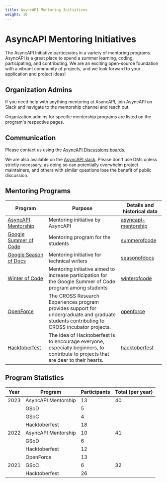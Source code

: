```yaml
---
title: AsyncAPI Mentoring Initiatives
weight: 10
---
```


# AsyncAPI Mentoring Initiatives

The AsyncAPI Initiative participates in a variety of mentoring programs. AsyncAPI is a great place to spend a summer learning, coding, participating, and contributing. We are an exciting open-source foundation with a vibrant community of projects, and we look forward to your application and project ideas!

## Organization Admins
If you need help with anything mentoring at AsyncAPI, join AsyncAPI on Slack and navigate to the mentorship channel and reach out.

Organization admins for specific mentorship programs are listed on the program's respective pages.

## Communication

Please contact us using the [AsyncAPI Discussions boards](https://github.com/cncf/mentoring/discussions).

We are also available on the [AsyncAPI slack](https://asyncapi.com/slack-invite). Please don't use DMs unless strictly necessary, as doing so can potentially overwhelm project maintainers, and others with similar questions lose the benefit of public discussion.

## Mentoring Programs

| Program | Purpose | Details and historical data |
|-------- | ------- | --------------------------- |
| [AsyncAPI Mentorship](https://www.asyncapi.com/) | Mentoring initiative by AsyncAPI | [asyncapi-mentorship](asyncapi-mentorship/README.md) |
| [Google Summer of Code](https://summerofcode.withgoogle.com/) | Mentoring program for the students | [summerofcode](summerofcode/README.md) |
| [Google Season of Docs](https://developers.google.com/season-of-docs) | Mentoring initiative for technical writers | [seasonofdocs](seasonofdocs/README.md) |
| [Winter of Code](https://www.winterofcode.com) | Mentoring initiative aimed to increase participation for the Google Summer of Code program among students | [winterofcode](winterofcode/README.md) |
| [OpenForce](https://www.openforce.tech/) | The CROSS Research Experiences program provides support for undergraduate and graduate students contributing to CROSS incubator projects. | [openforce](openforce/README.md) |
| [Hacktoberfest](https://hacktoberfest.com/) |  The idea of Hacktoberfest is to encourage everyone, especially beginners, to contribute to projects that are dear to their hearts. | [hacktoberfest](hacktoberfest/README.md) |

## Program Statistics

| Year | Program              | Participants | Total (per year) |
| ---- | -------------------- | ------------ | ---------------- |
| 2023 | AsyncAPI Mentorship  | 13           | 40               |
|      | GSoD                 | 5            |                  |
|      | GSoC                 | 4            |                  |
|      | Hacktoberfest        | 18           |                  |    
| 2022 | AsyncAPI Mentorship  | 10           | 41               |
|      | GSoD                 | 6            |                  |
|      | Hacktoberfest        | 12           |                  |  
|      | OpenForce            | 13           |                  |
| 2021 | GSoC                 | 6            | 32               |
|      | Hacktoberfest        | 26           |                  |

